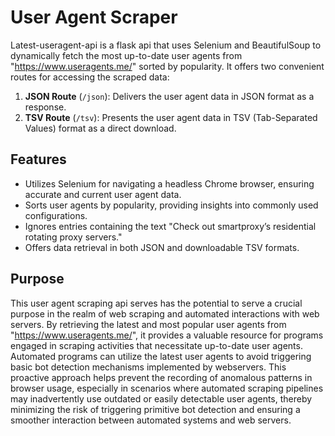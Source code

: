 # User Agent Scraper

Latest-useragent-api is a flask api that uses Selenium and BeautifulSoup to dynamically fetch the most up-to-date user agents from "https://www.useragents.me/" sorted by popularity. It offers two convenient routes for accessing the scraped data:

1. **JSON Route** (`/json`): Delivers the user agent data in JSON format as a response.
2. **TSV Route** (`/tsv`): Presents the user agent data in TSV (Tab-Separated Values) format as a direct download.

## Features

- Utilizes Selenium for navigating a headless Chrome browser, ensuring accurate and current user agent data.
- Sorts user agents by popularity, providing insights into commonly used configurations.
- Ignores entries containing the text "Check out smartproxy’s residential rotating proxy servers."
- Offers data retrieval in both JSON and downloadable TSV formats.

## Purpose

This user agent scraping api serves has the potential to serve a crucial purpose in the realm of web scraping and automated interactions with web servers. By retrieving the latest and most popular user agents from "https://www.useragents.me/", it provides a valuable resource for programs engaged in scraping activities that necessitate up-to-date user agents. Automated programs can utilize the latest user agents to avoid triggering basic bot detection mechanisms implemented by webservers. This proactive approach helps prevent the recording of anomalous patterns in browser usage, especially in scenarios where automated scraping pipelines may inadvertently use outdated or easily detectable user agents, thereby minimizing the risk of triggering primitive bot detection and ensuring a smoother interaction between automated systems and web servers.
